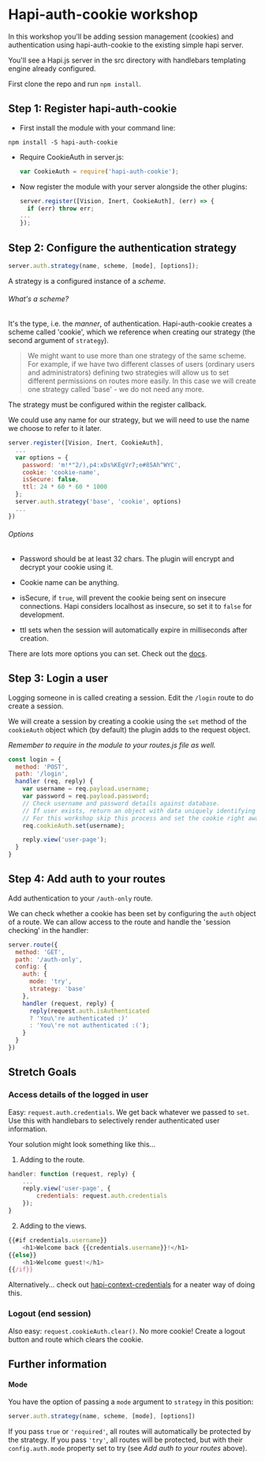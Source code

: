 # Hapi-auth-cookie workshop

In this workshop you'll be adding session management (cookies) and authentication using hapi-auth-cookie to the existing simple hapi server.

You'll see a Hapi.js server in the src directory with handlebars templating engine already configured.

First clone the repo and run `npm install`.

## Step 1: Register hapi-auth-cookie

- First install the module with your command line:
```
npm install -S hapi-auth-cookie
```

- Require CookieAuth in server.js:

  ```javascript
  var CookieAuth = require('hapi-auth-cookie');
  ```

- Now register the module with your server alongside the other plugins:

  ```javascript
  server.register([Vision, Inert, CookieAuth], (err) => {
    if (err) throw err;
  ...
  });
  ```

## Step 2: Configure the authentication strategy

```javascript
server.auth.strategy(name, scheme, [mode], [options]);
```

A strategy is a configured instance of a *scheme*.

###### What's a scheme?

It's the type, i.e. the *manner*, of authentication. Hapi-auth-cookie creates a scheme called 'cookie', which we reference when creating our strategy (the second argument of `strategy`).

> We might want to use more than one strategy of the same scheme. For example, if we have two different classes of users (ordinary users and administrators) defining two strategies will allow us to set different permissions on routes more easily. In this case we will create one strategy called 'base' - we do not need any more.


The strategy must be configured within the register callback.

We could use any name for our strategy, but we will need to use the name we choose to refer to it later.

```javascript
server.register([Vision, Inert, CookieAuth],
  ...
  var options = {
    password: 'm!*"2/),p4:xDs%KEgVr7;e#85Ah^WYC',
    cookie: 'cookie-name',
    isSecure: false,
    ttl: 24 * 60 * 60 * 1000
  };
  server.auth.strategy('base', 'cookie', options)
  ...
})
```
###### Options

 - Password should be at least 32 chars. The plugin will encrypt and decrypt your cookie using it.

 - Cookie name can be anything.

 - isSecure, if `true`, will prevent the cookie being sent on insecure connections. Hapi considers localhost as insecure, so set it to `false` for development.

 - ttl sets when the session will automatically expire in milliseconds after creation.

There are lots more options you can set. Check out the [docs](https://github.com/hapijs/hapi-auth-cookie).

## Step 3: Login a user

Logging someone in is called creating a session. Edit the `/login` route to do create a session.

We will create a session by creating a cookie using the `set` method of the `cookieAuth` object which (by default) the plugin adds to the request object.

_Remember to require in the module to your routes.js file as well._

```javascript
const login = {
  method: 'POST',
  path: '/login',
  handler (req, reply) {
    var username = req.payload.username;
    var password = req.payload.password;
    // Check username and password details against database.
    // If user exists, return an object with data uniquely identifying user.
    // For this workshop skip this process and set the cookie right away...
    req.cookieAuth.set(username);

    reply.view('user-page');
  }
}
```

## Step 4: Add auth to your routes

Add authentication to your `/auth-only` route.

We can check whether a cookie has been set by configuring the `auth` object of a route. We can allow access to the route and handle the 'session checking' in the handler:


```javascript
server.route({  
  method: 'GET',
  path: '/auth-only',
  config: {
    auth: {
      mode: 'try',
      strategy: 'base'
    },
    handler (request, reply) {
      reply(request.auth.isAuthenticated
      ? 'You\'re authenticated :)'
      : 'You\'re not authenticated :(');
    }
  }
})
```

## Stretch Goals

### Access details of the logged in user

Easy: `request.auth.credentials`. We get back whatever we passed to `set`. Use this with handlebars to selectively render authenticated user information.

Your solution might look something like this...

1) Adding to the route.
```javascript
handler: function (request, reply) {
    ...
    reply.view('user-page', {
        credentials: request.auth.credentials
    });
}
```
2) Adding to the views.

```javascript
{{#if credentials.username}}
    <h1>Welcome back {{credentials.username}}!</h1>
{{else}}
    <h1>Welcome guest!</h1>
{{/if}}
```

Alternatively... check out [hapi-context-credentials](https://github.com/mtharrison/hapi-context-credentials) for a neater way of doing this.

### Logout (end session)

Also easy: `request.cookieAuth.clear()`. No more cookie! Create a logout button and route which clears the cookie.


## Further information

#### Mode

You have the option of passing a `mode` argument to `strategy` in this position:

```javascript
server.auth.strategy(name, scheme, [mode], [options])
```

If you pass `true` or `'required'`, all routes will automatically be protected by the strategy. If you pass `'try'`, all routes will be protected, but with their `config.auth.mode` property set to try (see *Add auth to your routes* above).
